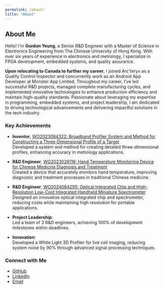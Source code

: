 ```yaml
---
permalink: /about/
title: "About"
---
```



## About Me

Hello! I'm **Gordon Yeung**, a Senior R&D Engineer with a Master of Science in Electronics Engineering from The Chinese University of Hong Kong. With over six years of experience in electronics and metrology, I specialize in FPGA development, embedded systems, and quality assurance. 

**Upon relocating to Canada to further my career**, I joined Arc'teryx as a Quality Control Inspector and concurrently work as an Android App Developer at Monster App Limited. Throughout my career, I've led successful R&D projects, managed complete manufacturing cycles, and implemented innovative technologies to enhance production efficiency and maintain high-quality standards. Passionate about leveraging my expertise in programming, embedded systems, and project leadership, I am dedicated to driving technological advancements and delivering impactful solutions in the tech industry.

### Key Achievements

- **Inventor**, [WO2023084322: Broadband Profiler System and Method for Constructing a Three-Dimensional Profile of a Target](https://patents.google.com/patent/WO2023084322A1/en)  
  Developed a system and method for creating detailed three-dimensional profiles, enhancing accuracy in metrology applications.

- **R&D Engineer**, [WO2023026116: Hand Temperature Monitoring Device for Chinese Medicine Diagnosis and Treatment](https://patents.google.com/patent/WO2023026116A1/en)  
  Created a device that accurately monitors hand temperature, improving diagnostic and treatment processes in traditional Chinese medicine.

- **R&D Engineer**, [WO2024084295: Optical Integrated Chip and High-Resolution Low-Cost Integrated Handheld Miniature Spectrometer](https://patents.google.com/patent/WO2024084295A1/en)  
  Designed an innovative optical integrated chip and spectrometer, reducing costs while maintaining high resolution for portable applications.

- **Project Leadership**:  
  Led a team of 3 R&D engineers, achieving 100% of development milestones within deadlines.

- **Innovation**:  
  Developed a White Light 3D Profiler for live cell imaging, reducing system noise by 90% through advanced signal processing techniques.

### Connect with Me

- [GitHub](https://github.com/gordonyfg)
- [LinkedIn](https://www.linkedin.com/in/gordon-yeung-349b66133/)
- [Email](mailto:gordon.yeung.toa@gmail.com)
